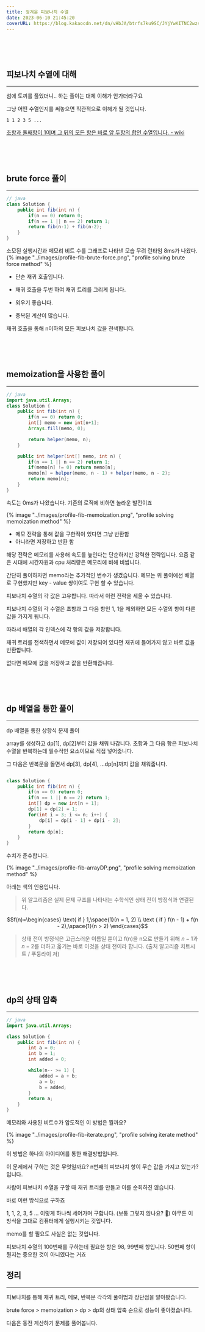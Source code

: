 ```yaml
---
title: 정겨운 피보나치 수열
date: 2023-06-10 21:45:20
coverURL: https://blog.kakaocdn.net/dn/vHbJA/btrfs7ku9SC/JYjYwKITNC2wzspBqNv0Uk/img.png
---
```


<br>
<br>
<br>

## 피보나치 수열에 대해
---

섬에 토끼를 풀었더니.. 하는 풀이는 대체 이해가 안가더라구요

그냥 어떤 수열인지를 써놓으면 직관적으로 이해가 될 것입니다.

`1 1 2 3 5 ...`

<a href="https://ko.wikipedia.org/wiki/%ED%94%BC%EB%B3%B4%EB%82%98%EC%B9%98_%EC%88%98">초항과 둘째항이 1이며 그 뒤의 모든 항은 바로 앞 두항의 합인 수열입니다. - wiki</a>

<br>
<br>
<br>

## brute force 풀이
---


```java
// java
class Solution {
    public int fib(int n) {
        if(n == 0) return 0;
        if(n == 1 || n == 2) return 1;
        return fib(n-1) + fib(n-2);
    }
}
```
소모된 실행시간과 메모리 비트 수를 그래프로 나타낸 모습
무려 런타임 8ms가 나왔다.
{% image "../images/profile-fib-brute-force.png", "profile solving brute force method" %}

- 단순 재귀 호출입니다. 

- 재귀 호출을 두번 하여 재귀 트리를 그리게 됩니다.

- 외우기 좋습니다.

- 중복된 계산이 많습니다.

재귀 호출을 통해 n이하의 모든 피보나치 값을 전색합니다.

<br>
<br>
<br>

## memoization을 사용한 풀이
---

```java
// java
import java.util.Arrays;
class Solution {
	public int fib(int n) {
		if(n == 0) return 0;
		int[] memo = new int[n+1];
		Arrays.fill(memo, 0);

		return helper(memo, n);
	}

	public int helper(int[] memo, int n) {
		if(n == 1 || n == 2) return 1;
		if(memo[n] != 0) return memo[n];
		memo[n] = helper(memo, n - 1) + helper(memo, n - 2);
		return memo[n];
	}
}
```
속도는 0ms가 나왔습니다. 기존의 로직에 비하면 놀라운 발전이죠

{% image "../images/profile-fib-memoization.png", "profile solving memoization method" %}

- 메모 전략을 통해 값을 구한적이 있다면 그냥 반환함
- 아니라면 저장하고 반환 함

해당 전략은 메모리를 사용해 속도를 높인다는 단순하지만 강력한 전략입니다.
요즘 같은 시대에 시간자원과 cpu 처리량은 메모리에 비해 비쌉니다.

간단히 풀이하자면 memo라는 추가적인 변수가 생겼습니다.
메모는 위 풀이에선 배열로 구현했지만 key - value 쌍이여도 구현 할 수 있습니다.

피보나치 수열의 각 값은 고유합니다. 따라서 이런 전략을 세울 수 있습니다.

피보나치 수열의 각 수열은 초항과 그 다음 항인 1, 1을 제외하면 모든 
수열의 항이 다른 값을 가지게 됩니다.

따라서 배열의 각 인덱스에 각 항의 값을 저장합니다.

재귀 트리를 전색하면서 메모에 값이 저장되어 있다면 재귀에 들어가지 않고 바로 값을 반환합니다.

없다면 메모에 값을 저장하고 값을 반환해줍니다.


<br>
<br>
<br>

## dp 배열을 통한 풀이
---

dp 배열을 통한 상향식 문제 풀이

array를 생성하고 dp[1], dp[2]부터 값을 채워 나갑니다.
초항과 그 다음 항은 피보나치 수열을 반복하는데 필수적인 요소이므로
직접 넣어줍니다.

그 다음은 반복문을 돌면서 dp[3], dp[4], ...dp[n]까지
값을 채워줍니다.

```java

class Solution {
    public int fib(int n) {
        if(n == 0) return 0;
        if(n == 1 || n == 2) return 1;
        int[] dp = new int[n + 1];
        dp[1] = dp[2] = 1;
        for(int i = 3; i <= n; i++) {
            dp[i] = dp[i - 1] + dp[i - 2];
        }
        return dp[n];
    }
}
```
수치가 준수합니다.

{% image "../images/profile-fib-arrayDP.png", "profile solving memoization method" %}

아래는 책의 인용입니다.

> 위 알고리즘은 실제 문제 구조를 나타내는 수학식인 상태 전이 방정식과 연결된다.

$$f(n)=\begin{cases}
\text{ if } 1,\space{1}(n = 1, 2) \\
\text { if } f(n - 1) + f(n - 2),\space{1}(n > 2)
\end{cases}$$

> 상태 전이 방정식은 고급스러운 이름일 뿐이고 
f(n)을 n으로 만들기 위해 $n - 1$과 $n - 2$를 더하고 옮기는 바로 이것을 상태 전이라 합니다.
> (출처 알고리즘 치트시트 / 푸둥라이 저)


<br>
<br>
<br>

## dp의 상태 압축 
---

```java
// java
import java.util.Arrays;

class Solution {
    public int fib(int n) {
        int a = 0;
        int b = 1;
        int added = 0;

        while(n-- >= 1) {
            added = a + b;
            a = b;
            b = added;
        }
        return a;
    }
}
```
메모리와 사용된 비트수가 압도적인 이 방법은 뭘까요?

{% image "../images/profile-fib-iterate.png", "profile solving iterate method" %}

이 방법은 하나의 아이디어를 통한 해결방법입니다.

이 문제에서 구하는 것은 무엇일까요? 
n번째의 피보나치 항이 무슨 값을 가지고 있는가? 입니다.

사람이 피보나치 수열을 구할 때 재귀 트리를 만들고 이를 순회하진 않습니다.

바로 이런 방식으로 구하죠

1, 1, 2, 3, 5 ... 
이렇게 하나씩 세어가며 구합니다. (보통 그렇지 않나요? 👀)
아무튼 이 방식을 그대로 컴퓨터에게 실행시키는 것입니다.

memo를 할 필요도 사실은 없는 것입니다.

피보나치 수열의 100번째를 구하는데 필요한 항은 98, 99번째 항입니다.
50번째 항이 뭔지는 중요한 것이 아니였다는 거죠


## 정리
---

피보나치를 통해 재귀 트리, 메모, 반복문
각각의 풀이법과 장단점을 알아봤습니다.

brute force > memoization > dp > dp의 상태 압축
순으로 성능이 좋아졌습니다.

다음은 동전 계산하기 문제를 풀어봅니다.